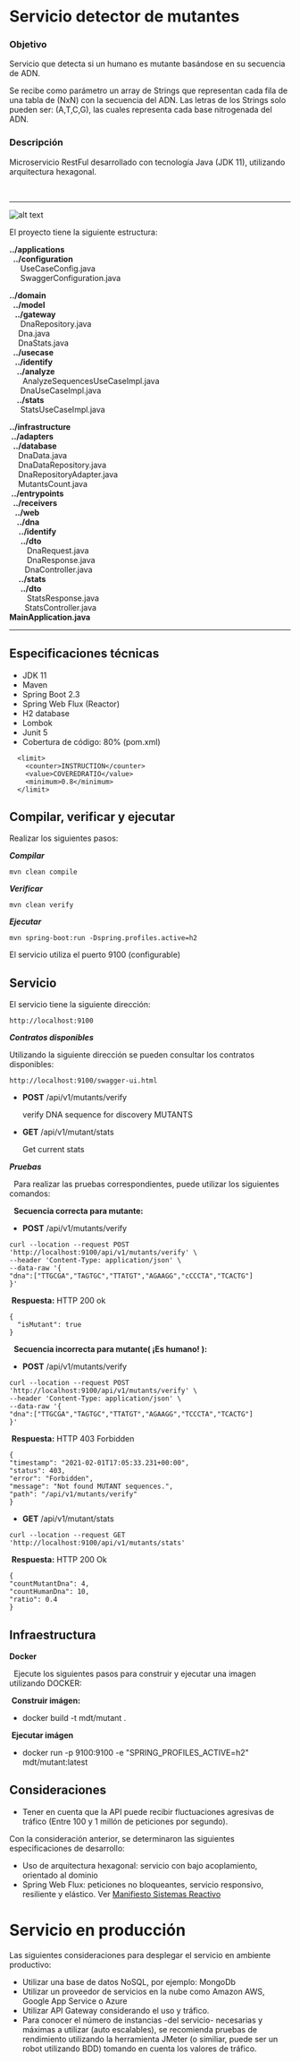 # Servicio detector de mutantes 

### Objetivo

Servicio que detecta si un humano es mutante basándose en su secuencia de ADN.

Se recibe como parámetro un array de Strings que representan cada fila de una tabla de (NxN) con la secuencia del ADN. 
Las letras de los Strings solo pueden ser: (A,T,C,G), las cuales representa cada base nitrogenada del ADN.


### Descripción

Microservicio RestFul desarrollado con tecnología Java (JDK 11), utilizando arquitectura hexagonal.



&nbsp;&nbsp;

---
![alt text](https://reflectoring.io/assets/img/posts/spring-hexagonal/hexagonal-architecture.png)




El proyecto tiene la siguiente estructura:


**../applications** <br />
**&nbsp;&nbsp;../configuration** <br />
&nbsp;&nbsp;&nbsp;&nbsp;&nbsp;UseCaseConfig.java <br />
&nbsp;&nbsp;&nbsp;&nbsp;&nbsp;SwaggerConfiguration.java <br />

**../domain** <br />
**&nbsp;&nbsp;../model** <br />
**&nbsp;&nbsp;&nbsp;../gateway** <br />
&nbsp;&nbsp;&nbsp;&nbsp;&nbsp;DnaRepository.java <br />
&nbsp;&nbsp;&nbsp;&nbsp;Dna.java <br />
&nbsp;&nbsp;&nbsp;&nbsp;DnaStats.java <br />
**&nbsp;&nbsp;../usecase** <br />
**&nbsp;&nbsp;&nbsp;../identify** <br />
**&nbsp;&nbsp;&nbsp;&nbsp;../analyze** <br />
&nbsp;&nbsp;&nbsp;&nbsp;&nbsp;&nbsp;AnalyzeSequencesUseCaseImpl.java <br />
&nbsp;&nbsp;&nbsp;&nbsp;&nbsp;DnaUseCaseImpl.java <br />
**&nbsp;&nbsp;&nbsp;&nbsp;../stats** <br />
&nbsp;&nbsp;&nbsp;&nbsp;&nbsp;StatsUseCaseImpl.java <br />

**../infrastructure** <br />
**&nbsp;../adapters** <br />
**&nbsp;&nbsp;../database** <br />
&nbsp;&nbsp;&nbsp;&nbsp;DnaData.java <br />
&nbsp;&nbsp;&nbsp;&nbsp;DnaDataRepository.java <br />
&nbsp;&nbsp;&nbsp;&nbsp;DnaRepositoryAdapter.java <br />
&nbsp;&nbsp;&nbsp;&nbsp;MutantsCount.java <br />
**&nbsp;../entrypoints** <br />
**&nbsp;&nbsp;../receivers** <br />
**&nbsp;&nbsp;&nbsp;../web** <br />
**&nbsp;&nbsp;&nbsp;&nbsp;../dna** <br />
**&nbsp;&nbsp;&nbsp;&nbsp;&nbsp;../identify** <br />
**&nbsp;&nbsp;&nbsp;&nbsp;&nbsp;&nbsp;../dto** <br />
&nbsp;&nbsp;&nbsp;&nbsp;&nbsp;&nbsp;&nbsp;&nbsp;DnaRequest.java <br />
&nbsp;&nbsp;&nbsp;&nbsp;&nbsp;&nbsp;&nbsp;&nbsp;DnaResponse.java <br />
&nbsp;&nbsp;&nbsp;&nbsp;&nbsp;&nbsp;&nbsp;DnaController.java <br />
**&nbsp;&nbsp;&nbsp;&nbsp;&nbsp;../stats** <br />
**&nbsp;&nbsp;&nbsp;&nbsp;&nbsp;&nbsp;../dto** <br />
&nbsp;&nbsp;&nbsp;&nbsp;&nbsp;&nbsp;&nbsp;&nbsp;StatsResponse.java <br />
&nbsp;&nbsp;&nbsp;&nbsp;&nbsp;&nbsp;&nbsp;StatsController.java <br />
**MainApplication.java** <br />

---

## Especificaciones técnicas

- JDK 11
- Maven   
- Spring Boot 2.3
- Spring Web Flux (Reactor)  
- H2 database
- Lombok
- Junit 5
- Cobertura de código: 80% (pom.xml)

```
  <limit>
    <counter>INSTRUCTION</counter>
    <value>COVEREDRATIO</value>
    <minimum>0.8</minimum>
  </limit>

```



## Compilar, verificar y ejecutar

Realizar los siguientes pasos:

***Compilar***
```
mvn clean compile
```

***Verificar***
```
mvn clean verify
```

***Ejecutar***
```
mvn spring-boot:run -Dspring.profiles.active=h2
```

El servicio utiliza el puerto 9100 (configurable)


## Servicio

El servicio tiene la siguiente dirección:
```
http://localhost:9100
```


***Contratos disponibles***

Utilizando la siguiente dirección se pueden consultar los contratos disponibles:
```
http://localhost:9100/swagger-ui.html
```
- **POST**
  /api/v1/mutants/verify
  
  verify DNA sequence for discovery MUTANTS


- **GET**
  /api/v1/mutant/stats
  
  Get current stats


***Pruebas***

&nbsp;&nbsp;Para realizar las pruebas correspondientes, puede utilizar los siguientes comandos:


&nbsp;&nbsp;**Secuencia correcta para mutante:**

- **POST**
  /api/v1/mutants/verify

```
curl --location --request POST 'http://localhost:9100/api/v1/mutants/verify' \
--header 'Content-Type: application/json' \
--data-raw '{
"dna":["TTGCGA","TAGTGC","TTATGT","AGAAGG","cCCCTA","TCACTG"]
}'
```

&nbsp;**Respuesta:**  HTTP 200 ok

```
{
  "isMutant": true
}
```

&nbsp;&nbsp;**Secuencia incorrecta para mutante( ¡Es humano! ):**

- **POST**
  /api/v1/mutants/verify

```
curl --location --request POST 'http://localhost:9100/api/v1/mutants/verify' \
--header 'Content-Type: application/json' \
--data-raw '{
"dna":["TTGCGA","TAGTGC","TTATGT","AGAAGG","TCCCTA","TCACTG"]
}'
```

&nbsp;**Respuesta:** HTTP 403 Forbidden

```
{
"timestamp": "2021-02-01T17:05:33.231+00:00",
"status": 403,
"error": "Forbidden",
"message": "Not found MUTANT sequences.",
"path": "/api/v1/mutants/verify"
}
```

- **GET**
  /api/v1/mutant/stats
```
curl --location --request GET 'http://localhost:9100/api/v1/mutants/stats'
```

&nbsp;**Respuesta:** HTTP 200 Ok
```
{
"countMutantDna": 4,
"countHumanDna": 10,
"ratio": 0.4
}
```

## Infraestructura

**Docker**

&nbsp;
Ejecute los siguientes pasos para construir y ejecutar una imagen utilizando DOCKER:

&nbsp;**Construir imágen:**
&nbsp;
- docker build -t mdt/mutant .

&nbsp;**Ejecutar imágen**
&nbsp;
- docker run -p 9100:9100 -e "SPRING_PROFILES_ACTIVE=h2" mdt/mutant:latest


## Consideraciones


- Tener en cuenta que la API puede recibir fluctuaciones agresivas de tráfico (Entre 100 y 1
millón de peticiones por segundo).

Con la consideración anterior, se determinaron las siguientes especificaciones de desarrollo:
&nbsp;
- Uso de arquitectura hexagonal: servicio con bajo acoplamiento, orientado al dominio 
&nbsp;
- Spring Web Flux: peticiones no bloqueantes, servicio responsivo, resiliente y elástico. Ver
[Manifiesto Sistemas Reactivo](https://www.reactivemanifesto.org/)
  

# Servicio en producción

Las siguientes consideraciones para desplegar el servicio en ambiente productivo:

- Utilizar una base de datos NoSQL, por ejemplo: MongoDb
- Utilizar un proveedor de servicios en la nube como Amazon AWS, Google App Service o Azure
- Utilizar API Gateway considerando el uso y tráfico.
- Para conocer el número de instancias -del servicio- necesarias y máximas a utilizar (auto escalables), se recomienda
  pruebas de rendimiento utilizando la herramienta JMeter (o similiar, puede ser un robot utilizando BDD) tomando en 
  cuenta los valores de tráfico.
  
